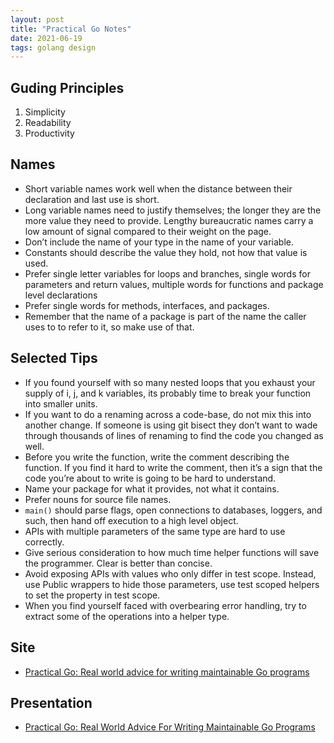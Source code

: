 ```yaml
---
layout: post
title: "Practical Go Notes"
date: 2021-06-19
tags: golang design
---
```


## Guding Principles

1. Simplicity
2. Readability
3. Productivity

## Names
* Short variable names work well when the distance between their declaration and last use is short.
* Long variable names need to justify themselves; the longer they are the more value they need to provide. Lengthy bureaucratic names carry a low amount of signal compared to their weight on the page.
* Don’t include the name of your type in the name of your variable.
* Constants should describe the value they hold, not how that value is used.
* Prefer single letter variables for loops and branches, single words for parameters and return values, multiple words for functions and package level declarations
* Prefer single words for methods, interfaces, and packages.
* Remember that the name of a package is part of the name the caller uses to to refer to it, so make use of that.

## Selected Tips
* If you found yourself with so many nested loops that you exhaust your supply of i, j, and k variables, its probably time to break your function into smaller units.
* If you want to do a renaming across a code-base, do not mix this into another change. If someone is using git bisect they don’t want to wade through thousands of lines of renaming to find the code you changed as well.
* Before you write the function, write the comment describing the function. If you find it hard to write the comment, then it’s a sign that the code you’re about to write is going to be hard to understand.
* Name your package for what it provides, not what it contains.
* Prefer nouns for source file names.
* `main()` should parse flags, open connections to databases, loggers, and such, then hand off execution to a high level object.
* APIs with multiple parameters of the same type are hard to use correctly.
* Give serious consideration to how much time helper functions will save the programmer. Clear is better than concise.
* Avoid exposing APIs with values who only differ in test scope. Instead, use Public wrappers to hide those parameters, use test scoped helpers to set the property in test scope.
* When you find yourself faced with overbearing error handling, try to extract some of the operations into a helper type.

## Site
* [Practical Go: Real world advice for writing maintainable Go programs](https://dave.cheney.net/practical-go/presentations/qcon-china.html)

## Presentation
* [Practical Go: Real World Advice For Writing Maintainable Go Programs](https://www.youtube.com/watch?v=EXrEd1-GZR0)
